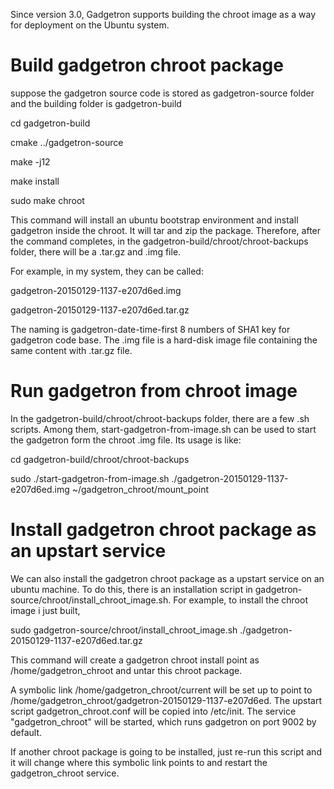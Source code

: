 
Since version 3.0, Gadgetron supports building the chroot image as a way for deployment on the Ubuntu system.

# Build gadgetron chroot package

suppose the gadgetron source code is stored as gadgetron-source folder and the building folder is gadgetron-build

cd gadgetron-build

cmake ../gadgetron-source

make -j12

make install

sudo make chroot

This command will install an ubuntu bootstrap environment and install gadgetron inside the chroot. It will tar and zip the package. Therefore, after the command completes, in the gadgetron-build/chroot/chroot-backups folder, there will be a .tar.gz and .img file. 

For example, in my system, they can be called:

gadgetron-20150129-1137-e207d6ed.img

gadgetron-20150129-1137-e207d6ed.tar.gz

The naming is gadgetron-date-time-first 8 numbers of SHA1 key for gadgetron code base.
The .img file is a hard-disk image file containing the same content with .tar.gz file.

# Run gadgetron from chroot image

In the gadgetron-build/chroot/chroot-backups folder, there are a few .sh scripts. Among them, start-gadgetron-from-image.sh can be used to start the gadgetron form the chroot .img file. Its usage is like:

cd gadgetron-build/chroot/chroot-backups

sudo ./start-gadgetron-from-image.sh ./gadgetron-20150129-1137-e207d6ed.img ~/gadgetron_chroot/mount_point

# Install gadgetron chroot package as an upstart service

We can also install the gadgetron chroot package as a upstart service on an ubuntu machine. To do this, there is an installation script in gadgetron-source/chroot/install_chroot_image.sh. For example, to install the chroot image i just built,

sudo gadgetron-source/chroot/install_chroot_image.sh ./gadgetron-20150129-1137-e207d6ed.tar.gz

This command will create a gadgetron chroot install point as /home/gadgetron_chroot and untar this chroot package. 

A symbolic link /home/gadgetron_chroot/current will be set up to point to /home/gadgetron_chroot/gadgetron-20150129-1137-e207d6ed. The upstart script gadgetron_chroot.conf will be copied into /etc/init. The service "gadgetron_chroot" will be started, which runs gadgetron on port 9002 by default. 

If another chroot package is going to be installed, just re-run this script and it will change where this symbolic link points to and restart the gadgetron_chroot service.
